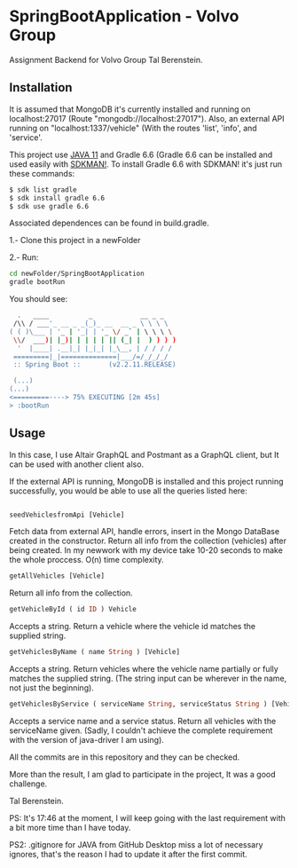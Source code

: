 # SpringBootApplication - Volvo Group

Assignment Backend for Volvo Group Tal Berenstein.

## Installation

It is assumed that MongoDB it's currently installed and running on localhost:27017 (Route "mongodb://localhost:27017"). Also, an external API running on "localhost:1337/vehicle" (With the routes 'list', 'info', and 'service'.

This project use [JAVA 11](https://www.oracle.com/java/technologies/javase-jdk11-downloads.html) and Gradle 6.6 (Gradle 6.6 can be installed and used easily with [SDKMAN!](https://sdkman.io/install). 
To install Gradle 6.6 with SDKMAN! it's just run these commands:

```bash
$ sdk list gradle
$ sdk install gradle 6.6
$ sdk use gradle 6.6
```

Associated dependences can be found in build.gradle.

1.- Clone this project in a newFolder

2.- Run:

```bash
cd newFolder/SpringBootApplication
gradle bootRun
```
You should see:

```bash
  .   ____          _            __ _ _
 /\\ / ___'_ __ _ _(_)_ __  __ _ \ \ \ \
( ( )\___ | '_ | '_| | '_ \/ _` | \ \ \ \
 \\/  ___)| |_)| | | | | || (_| |  ) ) ) )
  '  |____| .__|_| |_|_| |_\__, | / / / /
 =========|_|==============|___/=/_/_/_/
 :: Spring Boot ::       (v2.2.11.RELEASE)

 (...)
(...)
<=========----> 75% EXECUTING [2m 45s]
> :bootRun

```


## Usage
In this case, I use Altair GraphQL and Postmant as a GraphQL client, but It can be used with another client also.

If the external API is running, MongoDB is installed and this project running successfully, you would be able to use all the queries listed here:

```graphQL

seedVehiclesfromApi [Vehicle]
```
Fetch data from external API, handle errors, insert in the Mongo DataBase created in the constructor. Return all info from the collection (vehicles) after being created. In my newwork with my device take 10-20 seconds to make the whole proccess. O(n) time complexity.

```graphQL
getAllVehicles [Vehicle]
```
Return all info from the collection.

```graphQL
getVehicleById ( id ID ) Vehicle
```
Accepts a string. Return a vehicle where the vehicle id matches the supplied string.

```graphQL
getVehiclesByName ( name String ) [Vehicle]
```
Accepts a string. Return vehicles where the vehicle name partially or fully matches the supplied string. (The string input can be wherever in the name, not just the beginning).

```graphQL
getVehiclesByService ( serviceName String, serviceStatus String ) [Vehicle]
```
Accepts a service name and a service status. Return all vehicles with the serviceName given. (Sadly, I couldn't achieve the complete requirement with the version of java-driver I am using).

All the commits are in this repository and they can be checked.

More than the result, I am glad to participate in the project, It was a good challenge.

Tal Berenstein.

PS: It's 17:46 at the moment, I will keep going with the last requirement with a bit more time than I have today.

PS2: .gitignore for JAVA from GitHub Desktop miss a lot of necessary ignores, that's the reason I had to update it after the first commit.
